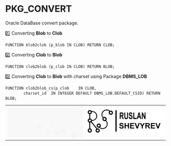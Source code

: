 # PKG_CONVERT

Oracle DataBase convert package.

:one: Converting **Blob** to **Clob**

```
FUNCTION blob2clob (p_blob IN CLOB) RETURN CLOB;
```

:two: Converting **Clob** to **Blob**

```
FUNCTION clob2blob (p_clob IN CLOB) RETURN BLOB;
```

:three: Converting **Clob** to **Blob** with charset using Package **DBMS_LOB**

```
FUNCTION clob2blob_cs(p_clob	IN CLOB,
		charset_id	IN INTEGER DEFAULT DBMS_LOB.DEFAULT_CSID) RETURN BLOB;
```

<table>
	<tr>
		<td valign="center" width="49%"><img src="https://github.com/Ruslan-Shevyrev/Ruslan-Shevyrev/blob/main/logoRS/logo_mini.gif" title="logo"></td>
		<td valign="center" width="49%"><img src="https://github.com/Ruslan-Shevyrev/Ruslan-Shevyrev/blob/main/logoRS/logoRS_FULL.png" title="RuslanShevyrev"></td>
	</tr>
</table>